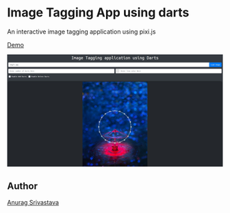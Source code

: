 # Image Tagging App using darts
An interactive image tagging application using pixi.js 

[Demo](https://envisagecyberart.in/projects/applications/darts/)

![Screenshot](Screenshot.jpg?raw=true)

## Author
[Anurag Srivastava](https://www.envisagecyberart.in)

